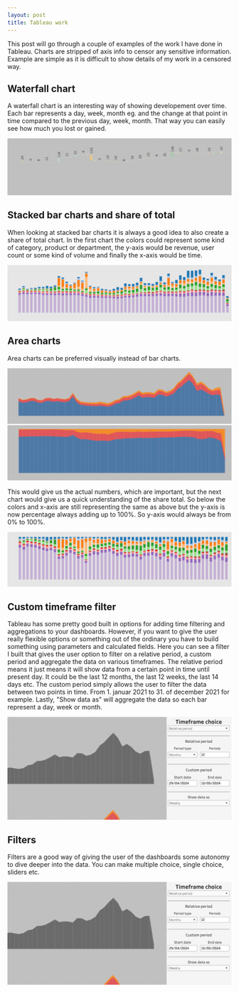 ```yaml
---
layout: post
title: Tableau work
---
```

<!--<img src="/images/fulls/01.jpg" class="fit image">-->
This post will go through a couple of examples of the work I have done in Tableau. Charts are stripped of axis info to censor any sensitive information. Example are simple as it is difficult to show details of my work in a censored way.

## Waterfall chart

A waterfall chart is an interesting way of showing developement over time. Each bar represents a day, week, month eg. and the change at that point in time compared to the previous day, week, month. That way you can easily see how much you lost or gained.

<img src="/images/Tableau/Waterfall.png" alt="Waterfall Chart" class="fit image">

## Stacked bar charts and share of total

When looking at stacked bar charts it is always a good idea to also create a share of total chart.
In the first chart the colors could represent some kind of category, product or department, the y-axis would be revenue, user count or some kind of volume and finally the x-axis would be time.

<img src="/images/Tableau/Bars_clean.png" alt="Stacked Bar Charts" class="fit image">

## Area charts

Area charts can be preferred visually instead of bar charts.

<img src="/images/Tableau/area_clean.png" alt="Area Chart" class="fit image">

<img src="/images/Tableau/area_100_clean.png" alt="100% Area Chart" class="fit image">

This would give us the actual numbers, which are important, but the next chart would give us a quick understanding of the share total.
So below the colors and x-axis are still representing the same as above but the y-axis is now percentage always adding up to 100%. So y-axis would always be from 0% to 100%.

<img src="/images/Tableau/100.png" alt="Percentage Area Chart" class="fit image">

## Custom timeframe filter

Tableau has some pretty good built in options for adding time filtering and aggregations to your dashboards. However, if you want to give the user really flexible options or something out of the ordinary you have to build something using parameters and calculated fields.
Here you can see a filter I built that gives the user option to filter on a relative period, a custom period and aggregate the data on various timeframes.
The relative period means it just means it will show data from a certain point in time until present day. It could be the last 12 months, the last 12 weeks, the last 14 days etc.
The custom period simply allows the user to filter the data between two points in time. From 1. januar 2021 to 31. of december 2021 for example.
Lastly, "Show data as" will aggregate the data so each bar represent a day, week or month.

<img src="/images/Tableau/Timeframe.png" alt="Custom Timeframe Filter" class="fit image">

## Filters

Filters are a good way of giving the user of the dashboards some autonomy to dive deeper into the data. You can make multiple choice, single choice, sliders etc.

<img src="/images/Tableau/Timeframe.png" alt="Filters" class="fit image">
